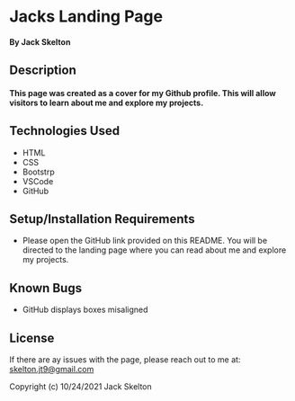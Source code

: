 # Jacks Landing Page

#### By Jack Skelton

## Description
#### This page was created as a cover for my Github profile. This will allow visitors to learn about me and explore my projects.

## Technologies Used

* HTML
* CSS
* Bootstrp
* VSCode
* GitHub

## Setup/Installation Requirements

* Please open the GitHub link provided on this README. You will be directed to the landing page where you can read about me and explore my projects.

## Known Bugs

* GitHub displays boxes misaligned

## License

If there are ay issues with the page, please reach out to me at: skelton.jt9@gmail.com

Copyright (c) 10/24/2021 Jack Skelton
